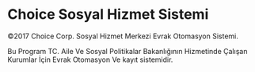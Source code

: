 # Choice Sosyal Hizmet Sistemi
©2017 Choice Corp. Sosyal Hizmet Merkezi Evrak Otomasyon Sistemi.

Bu Program TC. Aile Ve Sosyal Politikalar Bakanlığının Hizmetinde Çalışan Kurumlar İçin
Evrak Otomasyon Ve kayıt sistemidir.
